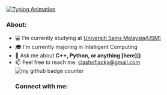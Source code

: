 [![Typing Animation](https://readme-typing-svg.herokuapp.com?lines=Hi+there!+I'm+Jacky+Chung.;I+love+building+cool+projects.;As+a+novice,+I'm+eager+to+learn.;Hit+me+up+for+exciting+collaboration!
)](https://git.io/typing-svg)

<!-- If want add banner can add here -->

### About:

<!-- <img alt="Night Coding" src="https://raw.githubusercontent.com/AVS1508/AVS1508/master/assets/Night-Coding.gif" align="right" style="max-width:100%;"> -->

<ul>
  <li> 💻 I’m currently studying at <a href="https://www.usm.my">Universiti Sains Malaysia(USM) </a> </li>
  <li> 🎓 I’m currently majoring in Intelligent Computing </li>
  <li> 💬 Ask me about <b>C++, Python, or anything [here]()</b> </li>
  <li> 📫 Feel free to reach me: <a href="mailto: clashofjacky@gmail.com">clashofjacky@gmail.com</a> </li>
</li>
  
<img src="https://komarev.com/ghpvc/?username=JackyChung2003&style=flat-square&color=blue" alt="my github badge counter" />


### Connect with me:
<p>
<a href="www.linkedin.com/in/jacky-chung-sze-yung-630b2b188"><img src=""></a>
<a href="mailto:clashofjacky@gmail.com"><img src=""></a>
</p>

<!--
need to have banner
can have profile view
can have about me
better have a moving gif
have a light and darkmode social media link
language or tools use


add a oh you are still reading text
buy me a coffee
ping project
